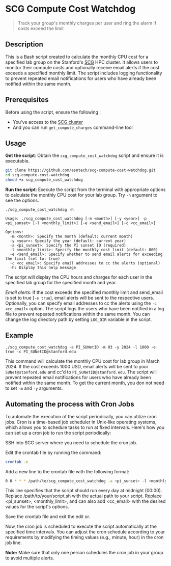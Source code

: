 # SCG Compute Cost Watchdog
> Track your group's monthly charges per user and ring the alarm if costs exceed the limit

## Description
This is a Bash script created to calculate the monthly CPU cost for a specified lab group on the Stanford's [SCG](https://login.scg.stanford.edu/) HPC cluster. It allows users to monitor their compute costs and optionally receive email alerts if the cost exceeds a specified monthly limit. The script includes logging functionality to prevent repeated email notifications for users who have already been notified within the same month.

## Prerequisites
Before using the script, ensure the following :
- You've access to the [SCG cluster](https://login.scg.stanford.edu/)
- And you can run `get_compute_charges` command-line tool

## Usage
**Get the script**: Obtain the `scg_compute_cost_watchdog` script and ensure it is executable.

```bash
git clone https://github.com/asntech/scg-compute-cost-watchdog.git
cd scg-compute-cost-watchdog
chmod +x scg_compute_cost_watchdog
```
**Run the script**: Execute the script from the terminal with appropriate options to calculate the monthly CPU cost for your lab group. Try `-h` argument to see the options.

```
./scg_compute_cost_watchdog -h

Usage: ./scg_compute_cost_watchdog [-m <month>] [-y <year>] -p <pi_sunset> [-l <monthly_limit>] [-e <send_email>] [-c <cc_email>]

Options:
  -m <month>: Specify the month (default: current month)
  -y <year>: Specify the year (default: current year)
  -a <pi_sunset>: Specify the PI sunset ID (required)
  -l <monthly_limit>: Specify the monthly cost limit (default: 800)
  -e <send_email>: Specify whether to send email alerts for exceeding the limit (set to: true)
  -c <cc_email>: Specify email addresses to cc the alerts (optional)
  -h: Display this help message

  ```

The script will display the CPU hours and charges for each user in the specified lab group for the specified month and year.

*Email alerts*: If the cost exceeds the specified monthly limit and send_email is set to true [`-e true`], email alerts will be sent to the respective users. Optionally, you can specify email addresses to cc the alerts using the `-c <cc_email>` option. The script logs the users who have been notified in a log file to prevent repeated notifications within the same month. You can change the log directory path by setting `LOG_DIR` variable in the script.

## Example

```
./scg_compute_cost_watchdog -a PI_SUNetID -m 03 -y 2024 -l 1000 -e true -c PI_SUNetID@stanford.edu
```

This command will calculate the monthly CPU cost for lab group in March 2024. If the cost exceeds 1000 USD, email alerts will be sent to your `SUNet@stanford.edu` and cc'd to `PI_SUNetID@stanford.edu`. The script will prevent repeated email notifications for users who have already been notified within the same month. To get the current month, you don not need to set `-m` and `-y` arguments.

## Automating the process with Cron Jobs
To automate the execution of the script periodically, you can utilize cron jobs. Cron is a time-based job scheduler in Unix-like operating systems, which allows you to schedule tasks to run at fixed intervals. Here's how you can set up a cron job to run the script periodically:

SSH into SCG server where you need to schedule the cron job.

Edit the crontab file by running the command:

```bash
crontab -e
```

Add a new line to the crontab file with the following format:

```bash
0 0 * * * /path/to/scg_compute_cost_watchdog -a <pi_sunset> -l <monthly_limit> -e true -c <cc_email>
```

This line specifies that the script should run every day at midnight (00:00).
Replace /path/to/your/script.sh with the actual path to your script.
Replace <pi_sunset>, <monthly_limit>, and can also add <cc_email> with the desired values for the script's options.

Save the crontab file and exit the edit or.

Now, the cron job is scheduled to execute the script automatically at the specified time intervals. You can adjust the cron schedule according to your requirements by modifying the timing values (e.g., minute, hour) in the cron job line.

**Note:** Make sure that only one person schedules the cron job in your group to avoid multiple alerts.

